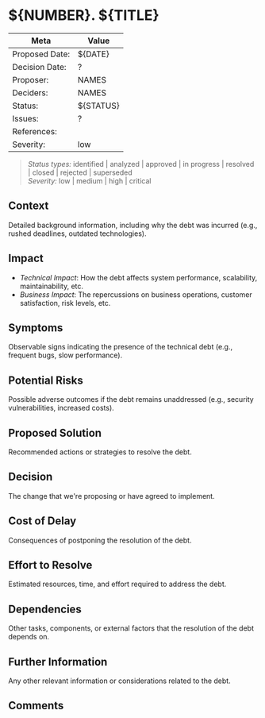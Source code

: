 # ${NUMBER}. ${TITLE}

| Meta           | Value           |
|----------------|-----------------|
| Proposed Date: | ${DATE}         |
| Decision Date: | ?               |
| Proposer:      | NAMES           |
| Deciders:      | NAMES           |
| Status:        | ${STATUS}       |
| Issues:        | ?               |
| References:    |                 |
| Severity:      | low             |

> *Status types:* identified | analyzed | approved | in progress | resolved | closed | rejected | superseded  
> *Severity:* low | medium | high | critical

## Context

Detailed background information, including why the debt was incurred (e.g., rushed deadlines, outdated technologies).

## Impact

- *Technical Impact*: How the debt affects system performance, scalability, maintainability, etc.
- *Business Impact*: The repercussions on business operations, customer satisfaction, risk levels, etc.

## Symptoms

Observable signs indicating the presence of the technical debt (e.g., frequent bugs, slow performance).

## Potential Risks

Possible adverse outcomes if the debt remains unaddressed (e.g., security vulnerabilities, increased costs).

## Proposed Solution

Recommended actions or strategies to resolve the debt.

## Decision

The change that we're proposing or have agreed to implement.

## Cost of Delay

Consequences of postponing the resolution of the debt.

## Effort to Resolve

Estimated resources, time, and effort required to address the debt.

## Dependencies

Other tasks, components, or external factors that the resolution of the debt depends on.

## Further Information

Any other relevant information or considerations related to the debt.

## Comments
